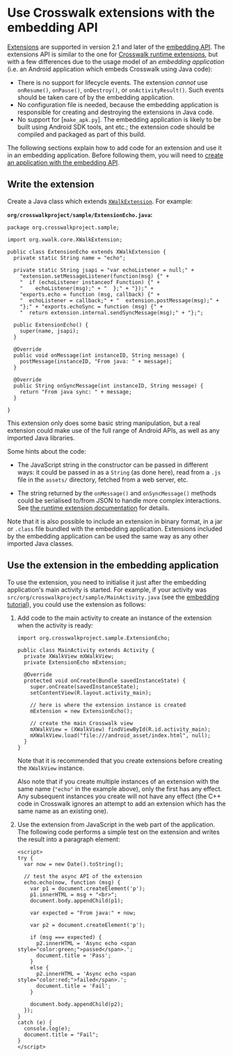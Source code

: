 # Use Crosswalk extensions with the embedding API

[Extensions](https://crosswalk-project.org/apis/embeddingapidocs_v2/reference/org/xwalk/core/XWalkExtension.html) are supported in version 2.1 and later of the [embedding API](/documentation/apis/embedding_api.html). The extensions API is similar to the one for [Crosswalk runtime extensions](/documentation/android/android_extensions.html), but with a few differences due to the usage model of an *embedding application* (i.e. an Android application which embeds Crosswalk using Java code):

* There is no support for lifecycle events. The extension *cannot* use `onResume()`, `onPause()`, `onDestroy()`, or `onActivityResult()`. Such events should be taken care of by the embedding application.
* No configuration file is needed, because the embedding application is responsible for creating and destroying the extensions in Java code.
* No support for [`make_apk.py`]. The embedding application is likely to be built using Android SDK tools, ant etc.; the extension code should be compiled and packaged as part of this build.

The following sections explain how to add code for an extension and use it in an embedding application. Before following them, you will need to [create an application with the embedding API](/documentation/android/embedding_crosswalk.html).

## Write the extension

Create a Java class which extends [`XWalkExtension`](https://crosswalk-project.org/apis/embeddingapidocs_v2/reference/org/xwalk/core/XWalkExtension.html). For example:

**`org/crosswalkproject/sample/ExtensionEcho.java`:**

```
package org.crosswalkproject.sample;

import org.xwalk.core.XWalkExtension;

public class ExtensionEcho extends XWalkExtension {
  private static String name = "echo";

  private static String jsapi = "var echoListener = null;" +
    "extension.setMessageListener(function(msg) {" +
    "  if (echoListener instanceof Function) {" +
    "    echoListener(msg);" + "  };" + "});" +
    "exports.echo = function (msg, callback) {" +
    "  echoListener = callback;" + "  extension.postMessage(msg);" +
    "};" + "exports.echoSync = function (msg) {" +
    "  return extension.internal.sendSyncMessage(msg);" + "};";

  public ExtensionEcho() {
    super(name, jsapi);
  }

  @Override
  public void onMessage(int instanceID, String message) {
    postMessage(instanceID, "From java: " + message);
  }

  @Override
  public String onSyncMessage(int instanceID, String message) {
    return "From java sync: " + message;
  }

}
```

This extension only does some basic string manipulation, but a real extension could make use of the full range of Android APIs, as well as any imported Java libraries.

Some hints about the code:

* The JavaScript string in the constructor can be passed in different ways: it could be passed in as a `String` (as done here), read from a `.js` file in the `assets/` directory, fetched from a web server, etc.

* The string returned by the `onMessage()` and `onSyncMessage()` methods could be serialised to/from JSON to handle more complex interactions. See [the runtime extension documentation](/documentation/android_extensions/write_an_extension.html) for details.

Note that it is also possible to include an extension in binary format, in a jar or `.class` file bundled with the embedding application. Extensions included by the embedding application can be used the same way as any other imported Java classes.

## Use the extension in the embedding application

To use the extension, you need to initialise it just after the embedding application's main activity is started. For example, if your activity was `src/org/crosswalkproject/sample/MainActivity.java` (see the [embedding tutorial](/documentation/android_extensions/write_an_extension.html)), you could use the extension as follows:

1.  Add code to the main activity to create an instance of the extension when the activity is ready:

    ```
    import org.crosswalkproject.sample.ExtensionEcho;

    public class MainActivity extends Activity {
      private XWalkView mXWalkView;
      private ExtensionEcho mExtension;

      @Override
      protected void onCreate(Bundle savedInstanceState) {
        super.onCreate(savedInstanceState);
        setContentView(R.layout.activity_main);

        // here is where the extension instance is created
        mExtension = new ExtensionEcho();

        // create the main Crosswalk view
        mXWalkView = (XWalkView) findViewById(R.id.activity_main);
        mXWalkView.load("file:///android_asset/index.html", null);
      }
    }
    ```

    Note that it is recommended that you create extensions before creating the `XWalkView` instance.

    Also note that if you create multiple instances of an extension with the same name (`"echo"` in the example above), only the first has any effect. Any subsequent instances you create will not have any effect (the C++ code in Crosswalk ignores an attempt to add an extension which has the same name as an existing one).

2.  Use the extension from JavaScript in the web part of the application. The following code performs a simple test on the extension and writes the result into a paragraph element:

    ```
    <script>
    try {
      var now = new Date().toString();

      // test the async API of the extension
      echo.echo(now, function (msg) {
        var p1 = document.createElement('p');
        p1.innerHTML = msg + "<br>";
        document.body.appendChild(p1);

        var expected = "From java:" + now;

        var p2 = document.createElement('p');

        if (msg === expected) {
          p2.innerHTML = 'Async echo <span style="color:green;">passed</span>.';
          document.title = 'Pass';
        }
        else {
          p2.innerHTML = 'Async echo <span style="color:red;">failed</span>.';
          document.title = 'Fail';
        }

        document.body.appendChild(p2);
      });
    }
    catch (e) {
      console.log(e);
      document.title = "Fail";
    }
    </script>
    ```
